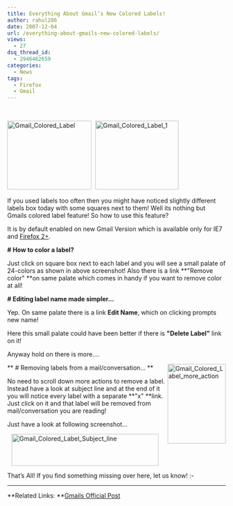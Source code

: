 ```yaml
---
title: Everything About Gmail’s New Colored Labels!
author: rahul286
date: 2007-12-04
url: /everything-about-gmails-new-colored-labels/
views:
  - 27
dsq_thread_id:
  - 2946462659
categories:
  - News
tags:
  - Firefox
  - Gmail
---
```

&#160;

[<img class="wp-image-54039" style="border-right: 0px;border-top: 0px;margin: 0px 5px 0px 0px;border-left: 0px;border-bottom: 0px" height="158" alt="Gmail_Colored_Label" src="http://cdn.devilsworkshop.org/files/2007/12/gmail-colored-label-thumb3.png" width="194" border="0" />][1] [<img style="border-right: 0px;border-top: 0px;border-left: 0px;border-bottom: 0px" height="158" alt="Gmail_Colored_Label_1" src="http://cdn.devilsworkshop.org/files/2007/12/gmail-colored-label-1-thumb1.png" width="192" border="0" />][2] 

If you used labels too often then you might have noticed slightly different labels box today with some squares next to them! Well its nothing but Gmails colored label feature! So how to use this feature?

It is by default enabled on new Gmail Version which is available only for IE7 and <a href="http://www.spreadfirefox.com/node&id=199011&t=1" onclick="_gaq.push(['_trackEvent', 'outbound-article', 'http://www.spreadfirefox.com/node&id=199011&t=1', 'Firefox 2+']);" >Firefox 2+</a>.

**\# How to color a label?**

Just click on square box next to each label and you will see a small palate of 24-colors as shown in above screenshot! Also there is a link **"Remove color" **on same palate which comes in handy if you want to remove color at all!

**\# Editing label name made simpler&#8230;**

Yep. On same palate there is a link **Edit Name**, which on clicking prompts new name! 

Here this small palate could have been better if there is **"Delete Label"** link on it!

Anyway hold on there is more&#8230;.

**[<img style="border-top-width: 0px;border-left-width: 0px;border-bottom-width: 0px;border-right-width: 0px" height="183" alt="Gmail_Colored_Label_more_action" src="http://cdn.devilsworkshop.org/files/2007/12/gmail-colored-label-more-action-thumb.png" width="134" align="right" border="0" />][3] # Removing labels from a mail/conversation&#8230; **

No need to scroll down more actions to remove a label. Instead have a look at subject line and at the end of it you will notice every label with a separate **"x" **link. Just click on it and that label will be removed from mail/conversation you are reading!

Just have a look at following screenshot&#8230;

[<img style="border-right: 0px;border-top: 0px;margin: 0px 0px 0px 10px;border-left: 0px;border-bottom: 0px" height="73" alt="Gmail_Colored_Label_Subject_line" src="http://cdn.devilsworkshop.org/files/2007/12/gmail-colored-label-subject-line-thumb.png" width="339" border="0" />][4] 

That&#8217;s All! If you find something missing over here, let us know! <img src="http://devilsworkshop.org/wp-includes/images/smilies/simple-smile.png" alt=":-)" class="wp-smiley" style="height: 1em; max-height: 1em;" />

****

**Related Links: **<a href="http://gmailblog.blogspot.com/2007/12/next-evolution-of-labels.html" onclick="_gaq.push(['_trackEvent', 'outbound-article', 'http://gmailblog.blogspot.com/2007/12/next-evolution-of-labels.html', 'Gmails Official Post']);" >Gmails Official Post</a>

 [1]: http://cdn.devilsworkshop.org/files/2007/12/gmail-colored-label3.png
 [2]: http://cdn.devilsworkshop.org/files/2007/12/gmail-colored-label-11.png
 [3]: http://cdn.devilsworkshop.org/files/2007/12/gmail-colored-label-more-action.png
 [4]: http://cdn.devilsworkshop.org/files/2007/12/gmail-colored-label-subject-line.png
